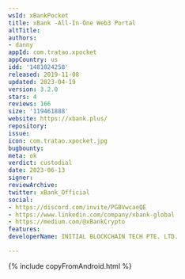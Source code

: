 ```yaml
---
wsId: xBankPocket
title: xBank -All-In-One Web3 Portal
altTitle: 
authors:
- danny
appId: com.tratao.xpocket
appCountry: us
idd: '1481024258'
released: 2019-11-08
updated: 2023-04-19
version: 3.2.0
stars: 4
reviews: 166
size: '119461888'
website: https://xbank.plus/
repository: 
issue: 
icon: com.tratao.xpocket.jpg
bugbounty: 
meta: ok
verdict: custodial
date: 2023-06-13
signer: 
reviewArchive: 
twitter: xBank_Official
social:
- https://discord.com/invite/PGBVwcaeQE
- https://www.linkedin.com/company/xbank-global
- https://medium.com/@xBankCrypto
features: 
developerName: INITIAL BLOCKCHAIN TECH PTE. LTD.

---
```


{% include copyFromAndroid.html %}
